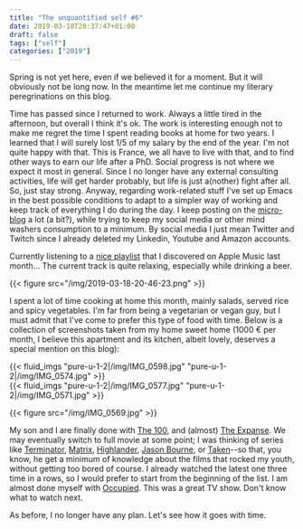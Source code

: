 ```yaml
---
title: "The unquantified self #6"
date: 2019-03-18T20:37:47+01:00
draft: false
tags: ["self"]
categories: ["2019"]
---
```

Spring is not yet here, even if we believed it for a moment. But it will obviously not be long now. In the meantime let me continue my literary peregrinations on this blog.

Time has passed since I returned to work. Always a little tired in the afternoon, but overall I think it's ok. The work is interesting enough not to make me regret the time I spent reading books at home for two years. I learned that I will surely lost 1/5 of my salary by the end of the year. I'm not quite happy with that. This is France, we all have to live with that, and to find other ways to earn our life after a PhD. Social progress is not where we expect it most in general. Since I no longer have any external consulting activities, life will get harder probably, but life is just a(nother) fight after all. So, just stay strong. Anyway, regarding work-related stuff I've set up Emacs in the best possible conditions to adapt to a simpler way of working and keep track of everything I do during the day. I keep posting on the [micro-blog](/micro) a lot (a bit?), while trying to keep my social media or other mind washers consumption to a minimum. By social media I just mean Twitter and Twitch since I already deleted my Linkedin, Youtube and Amazon accounts.

Currently listening to a [nice playlist](https://itunes.apple.com/fr/playlist/jazz-chill/pl.63271312c084419891982eab46cc68ac) that I discovered on Apple Music last month... The current track is quite relaxing, especially while drinking a beer.

{{< figure src="/img/2019-03-18-20-46-23.png" >}}

I spent a lot of time cooking at home this month, mainly salads, served rice and spicy vegetables. I'm far from being a vegetarian or vegan guy, but I must admit that I've come to prefer this type of food with time. Below is a collection of screenshots taken from my home sweet home (1000 € per month, I believe this apartment and its kitchen, albeit lovely, deserves a special mention on this blog):

{{< fluid_imgs
  "pure-u-1-2|/img/IMG_0598.jpg"
  "pure-u-1-2|/img/IMG_0574.jpg" >}}
<br>
{{< fluid_imgs
  "pure-u-1-2|/img/IMG_0577.jpg"
  "pure-u-1-2|/img/IMG_0571.jpg" >}}

{{< figure src="/img/IMG_0569.jpg" >}}

My son and I are finally done with [The 100](https://www.imdb.com/title/tt2661044/), and (almost) [The Expanse](https://en.wikipedia.org/wiki/The_Expanse_(TV_series)). We may eventually switch to full movie at some point; I was thinking of series like [Terminator](https://fr.wikipedia.org/wiki/Terminator), [Matrix](https://en.wikipedia.org/wiki/The_Matrix), [Highlander](https://en.wikipedia.org/wiki/Highlander_(film)), [Jason Bourne](https://en.wikipedia.org/wiki/Jason_Bourne), or [Taken](https://en.wikipedia.org/wiki/Taken_(film))--so that, you know, he get a minimum of knowledge about the films that rocked my youth, without getting too bored of course. I already watched the latest one three time in a rows, so I would prefer to start from the beginning of the list. I am almost done myself with [Occupied](https://en.wikipedia.org/wiki/Occupied). This was a great TV show. Don't know what to watch next.

As before, I no longer have any plan. Let's see how it goes with time.
